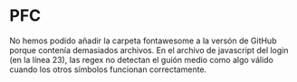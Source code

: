 # PFC

No hemos podido añadir la carpeta fontawesome a la versón de GitHub porque contenía demasiados archivos.
En el archivo de javascript del login (en la línea 23), las regex no detectan el guión medio como algo válido cuando los otros símbolos funcionan correctamente.
